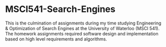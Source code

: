 # MSCI541-Search-Engines
This is the culmination of assignments during my time studying Engineering &amp; Optimization of Search Engines at the University of Waterloo (MSCI 541). The homework assignments required software design and implementation based on high level requirements and algorithms.
